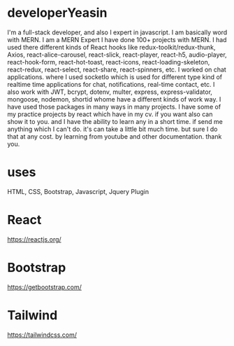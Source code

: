 # developerYeasin
I'm a full-stack developer, and also I expert in javascript. I am basically word with MERN. I am a MERN Expert I have done 100+ projects with MERN. I had used there different kinds of React hooks like redux-toolkit/redux-thunk, Axios, react-alice-carousel, react-slick, react-player, react-h5,  audio-player, react-hook-form, react-hot-toast, react-icons, react-loading-skeleton, react-redux, react-select, react-share, react-spinners, etc. I worked on chat applications. where I used socketIo which is used for different type kind of realtime time applications for chat, notifications, real-time contact, etc. I also work with JWT, bcrypt, dotenv, multer, express, express-validator, mongoose, nodemon, shortid whome have a different kinds of work way. I have used those packages in many ways in many projects. I have some of my practice projects by react which have in my cv. if you want also can show it to you. and I have the ability to learn any in a short time. if send me anything which I can't do. it's can take a little bit much time. but sure I do that at any cost. by learning from youtube and other documentation. thank you.
# uses
HTML, CSS, Bootstrap, Javascript, Jquery Plugin
# React
https://reactjs.org/
# Bootstrap
https://getbootstrap.com/
# Tailwind
https://tailwindcss.com/
